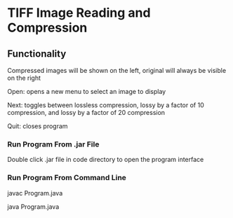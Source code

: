 # TIFF Image Reading and Compression

## Functionality

Compressed images will be shown on the left, original will always be visible on the right

Open: opens a new menu to select an image to display

Next: toggles between lossless compression, lossy by a factor of 10 compression, and lossy by a factor of 20 compression

Quit: closes program

### Run Program From .jar File

Double click .jar file in code directory to open the program interface

### Run Program From Command Line

javac Program.java

java Program.java
